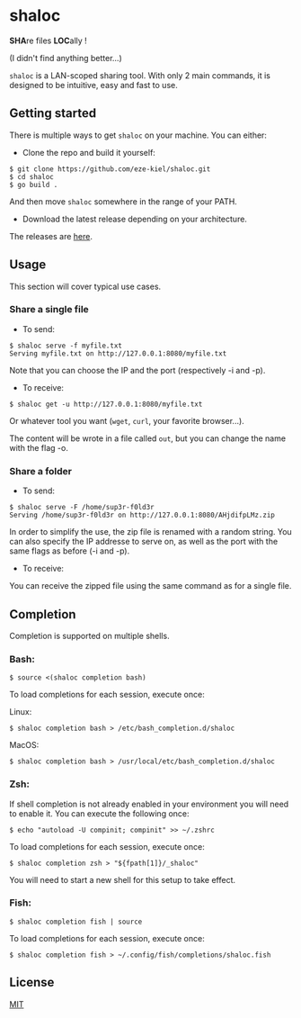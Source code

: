 # shaloc

**SHA**re files **LOC**ally !

(I didn't find anything better...)

`shaloc` is a LAN-scoped sharing tool. With only 2 main commands, it is designed to be intuitive, easy and fast to use.

## Getting started

There is multiple ways to get `shaloc` on your machine. You can either:

* Clone the repo and build it yourself:

```
$ git clone https://github.com/eze-kiel/shaloc.git
$ cd shaloc
$ go build .
```

And then move `shaloc` somewhere in the range of your PATH.

* Download the latest release depending on your architecture.

The releases are [here](https://github.com/eze-kiel/shaloc/releases).

## Usage

This section will cover typical use cases.

### Share a single file

* To send:

```
$ shaloc serve -f myfile.txt
Serving myfile.txt on http://127.0.0.1:8080/myfile.txt
```

Note that you can choose the IP and the port (respectively -i and -p).

* To receive:

```
$ shaloc get -u http://127.0.0.1:8080/myfile.txt
```

Or whatever tool you want (`wget`, `curl`, your favorite browser...).

The content will be wrote in a file called `out`, but you can change the name with the flag -o.

### Share a folder

* To send:

```
$ shaloc serve -F /home/sup3r-f0ld3r
Serving /home/sup3r-f0ld3r on http://127.0.0.1:8080/AHjdifpLMz.zip
```

In order to simplify the use, the zip file is renamed with a random string.
You can also specify the IP addresse to serve on, as well as the port with the same flags as before (-i and -p).

* To receive:

You can receive the zipped file using the same command as for a single file.

## Completion

Completion is supported on multiple shells.

### Bash:

```
$ source <(shaloc completion bash)
```

To load completions for each session, execute once:

Linux:

```
$ shaloc completion bash > /etc/bash_completion.d/shaloc
```

MacOS:

```
$ shaloc completion bash > /usr/local/etc/bash_completion.d/shaloc
```

### Zsh:

If shell completion is not already enabled in your environment you will need to enable it.  You can execute the following once:

```
$ echo "autoload -U compinit; compinit" >> ~/.zshrc
```

To load completions for each session, execute once:

```
$ shaloc completion zsh > "${fpath[1]}/_shaloc"
```

You will need to start a new shell for this setup to take effect.

### Fish:

```
$ shaloc completion fish | source
```

To load completions for each session, execute once:

```
$ shaloc completion fish > ~/.config/fish/completions/shaloc.fish
```

## License

[MIT](https://choosealicense.com/licenses/mit/)